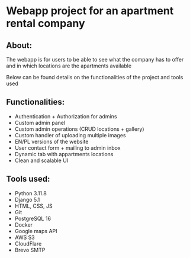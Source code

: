 <h1>Webapp project for an apartment rental company</h1>
<p><h2>About:</h2>
<p>The webapp is for users to be able to see what the company has to offer and in which locations are the apartments available</p>

<p>Below can be found details on the functionalities of the project and tools used</p>

<p><h2>Functionalities:</h2>
<ul>
  <li>Authentication + Authorization for admins</li>
  <li>Custom admin panel</li>
  <li>Custom admin operations (CRUD locations + gallery)</li>
  <li>Custom handler of uploading multiple images</li>
  <li>EN/PL versions of the website</li>
  <li>User contact form + mailing to admin inbox</li>
  <li>Dynamic tab with appartments locations</li>
  <li>Clean and scalable UI</li>
</ul></p>

<p><h2>Tools used:</h2>
<ul>
  <li>Python 3.11.8</li>
  <li>Django 5.1</li>
  <li>HTML, CSS, JS</li>
  <li>Git</li>
  <li>PostgreSQL 16</li>
  <li>Docker</li>
  <li>Google maps API</li>
  <li>AWS S3</li>
  <li>CloudFlare</li>
  <li>Brevo SMTP</li>
</ul> 
</p>